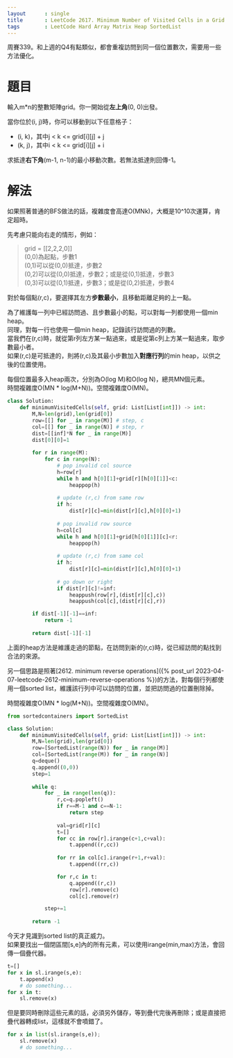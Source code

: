```yaml
--- 
layout      : single
title       : LeetCode 2617. Minimum Number of Visited Cells in a Grid
tags        : LeetCode Hard Array Matrix Heap SortedList
---
```

周賽339。和上週的Q4有點類似，都會重複訪問到同一個位置數次，需要用一些方法優化。  

# 題目
輸入m\*n的整數矩陣grid。你一開始從**左上角**(0, 0)出發。  

當你位於(i, j)時，你可以移動到以下任意格子：  
- (i, k)，其中j < k <= grid[i][j] + j  
- (k, j)，其中i < k <= grid[i][j] + i  

求抵達**右下角**(m-1, n-1)的最小移動次數。若無法抵達則回傳-1。  

# 解法
如果照著普通的BFS做法的話，複雜度會高達O(MNk)，大概是10^10次運算，肯定超時。  

先考慮只能向右走的情形，例如：  
> grid = [[2,2,2,0]]  
> (0,0)為起點，步數1  
> (0,1)可以從(0,0)抵達，步數2  
> (0,2)可以從(0,0)抵達，步數2；或是從(0,1)抵達，步數3  
> (0,3)可以從(0,1)抵達，步數3；或是從(0,2)抵達，步數4  

對於每個點(r,c)，要選擇其左方**步數最小**，且移動距離足夠的上一點。  

為了維護每一列中已經訪問過、且步數最小的點，可以對每一列都使用一個min heap。  
同理，對每一行也使用一個min heap，記錄該行訪問過的列數。  
當我們在(r,c)時，就從第r列左方某一點過來，或是從第c列上方某一點過來，取步數最小者。  
如果(r,c)是可抵達的，則將(r,c)及其最小步數加入**對應行列**的min heap，以供之後的位置使用。  

每個位置最多入heap兩次，分別為O(log M)和O(log N)，總共MN個元素。  
時間複雜度O(MN \* log(M+N))。空間複雜度O(MN)。  

```python
class Solution:
    def minimumVisitedCells(self, grid: List[List[int]]) -> int:
        M,N=len(grid),len(grid[0])
        row=[[] for _ in range(M)] # step, c
        col=[[] for _ in range(N)] # step, r
        dist=[[inf]*N for _ in range(M)]
        dist[0][0]=1
        
        for r in range(M):
            for c in range(N):
                # pop invalid col source
                h=row[r]
                while h and h[0][1]+grid[r][h[0][1]]<c:
                    heappop(h)
                    
                # update (r,c) from same row
                if h:
                    dist[r][c]=min(dist[r][c],h[0][0]+1)
                    
                # pop invalid row source
                h=col[c]
                while h and h[0][1]+grid[h[0][1]][c]<r:
                    heappop(h)
                    
                # update (r,c) from same col
                if h:
                    dist[r][c]=min(dist[r][c],h[0][0]+1)
        
                # go down or right
                if dist[r][c]!=inf:
                    heappush(row[r],(dist[r][c],c))
                    heappush(col[c],(dist[r][c],r))

        if dist[-1][-1]==inf:
            return -1
        
        return dist[-1][-1]
```

上面的heap方法是維護走過的節點，在訪問到新的(r,c)時，從已經訪問的點找到合法的來源。  

另一個思路是照著[2612. minimum reverse operations]({% post_url 2023-04-07-leetcode-2612-minimum-reverse-operations %})的方法，對每個行列都使用一個sorted list，維護該行列中可以訪問的位置，並把訪問過的位置刪除掉。  

時間複雜度O(MN \* log(M+N))。空間複雜度O(MN)。  

```python
from sortedcontainers import SortedList

class Solution:
    def minimumVisitedCells(self, grid: List[List[int]]) -> int:
        M,N=len(grid),len(grid[0])
        row=[SortedList(range(N)) for _ in range(M)]
        col=[SortedList(range(M)) for _ in range(N)]
        q=deque()
        q.append((0,0))
        step=1
        
        while q:
            for _ in range(len(q)):
                r,c=q.popleft()
                if r==M-1 and c==N-1:
                    return step
                
                val=grid[r][c]
                t=[]
                for cc in row[r].irange(c+1,c+val):
                    t.append((r,cc))
                
                for rr in col[c].irange(r+1,r+val):
                    t.append((rr,c))

                for r,c in t:
                    q.append((r,c))                    
                    row[r].remove(c)
                    col[c].remove(r)

            step+=1
            
        return -1
```

今天才見識到sorted list的真正威力。  
如果要找出一個閉區間[s,e]內的所有元素，可以使用irange(min,max)方法，會回傳一個疊代器。  

```python
t=[]
for x in sl.irange(s,e):
    t.append(x)
    # do something...
for x in t:
    sl.remove(x)
```

但是要同時刪除這些元素的話，必須另外儲存，等到疊代完後再刪除；或是直接把疊代器轉成list，這樣就不會噴錯了。  

```python
for x in list(sl.irange(s,e));
    sl.remove(x)
    # do something...
```